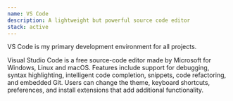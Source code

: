 ```yaml
---
name: VS Code
description: A lightweight but powerful source code editor
stack: active
---
```


VS Code is my primary development environment for all projects.

Visual Studio Code is a free source-code editor made by Microsoft for Windows, Linux and macOS. Features include support for debugging, syntax highlighting, intelligent code completion, snippets, code refactoring, and embedded Git. Users can change the theme, keyboard shortcuts, preferences, and install extensions that add additional functionality.